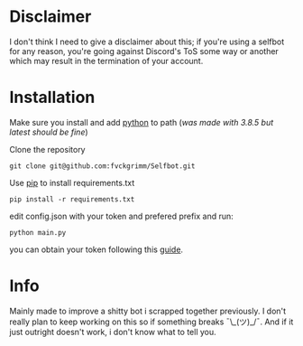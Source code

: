 # Disclaimer

I don't think I need to give a disclaimer about this; if you're using a selfbot for any reason, you're going against Discord's ToS some way or another which may result in the termination of your account.

# Installation


Make sure you install and add [python](https://www.python.org/downloads/) to path (*was made with 3.8.5 but latest should be fine*)

Clone the repository

```
git clone git@github.com:fvckgrimm/Selfbot.git
```

Use [pip](https://pip.pypa.io/en/stable/) to install requirements.txt

```
pip install -r requirements.txt
```

edit config.json with your token and prefered prefix and run:

```
python main.py
```

you can obtain your token following this [guide](https://github.com/Tyrrrz/DiscordChatExporter/wiki/Obtaining-Token-and-Channel-IDs).

# Info


Mainly made to improve a shitty bot i scrapped together previously. I don't really plan to keep working on this so if something breaks ¯\\\_(ツ)\_/¯. And if it just outright doesn't work, i don't know what to tell you.
